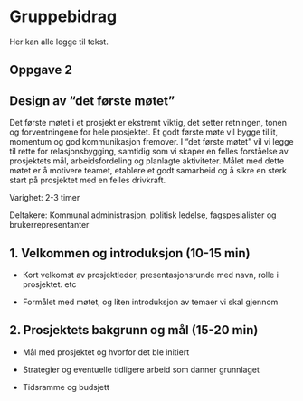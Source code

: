 # Gruppebidrag
Her kan alle legge til tekst.
## Oppgave 2

## Design av “det første møtet”

Det første møtet i et prosjekt er ekstremt viktig, det setter retningen, tonen og forventningene for hele prosjektet. Et godt første møte vil bygge tillit, momentum og god kommunikasjon fremover. I “det første møtet” vil vi legge til rette for relasjonsbygging, samtidig som vi skaper en felles forståelse av prosjektets mål, arbeidsfordeling og planlagte aktiviteter. Målet med dette møtet er å motivere teamet, etablere et godt samarbeid og å sikre en sterk start på prosjektet med en felles drivkraft.

Varighet: 2-3 timer

Deltakere: Kommunal administrasjon, politisk ledelse, fagspesialister og brukerrepresentanter

  

## 1.  Velkommen og introduksjon (10-15 min)

-   Kort velkomst av prosjektleder, presentasjonsrunde med navn, rolle i prosjektet. etc
    
-   Formålet med møtet, og liten introduksjon av temaer vi skal gjennom
    

  

## 2.  Prosjektets bakgrunn og mål (15-20 min)

-   Mål med prosjektet og hvorfor det ble initiert

-   Strategier og eventuelle tidligere arbeid som danner grunnlaget
    
-   Tidsramme og budsjett

